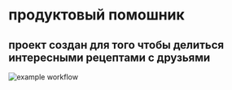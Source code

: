 # продуктовый помошник
## проект создан для того чтобы делиться интересными рецептами с друзьями
![example workflow](https://github.com/andrey-ushak0v/foodgram-project-react/actions/workflows/main.yml/badge.svg)
